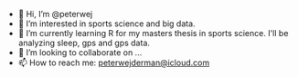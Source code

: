 - 👋 Hi, I’m @peterwej
- 👀 I’m interested in sports science and big data.
- 🌱 I’m currently learning R for my masters thesis in sports science. I'll be analyzing sleep, gps and gps data.
- 💞️ I’m looking to collaborate on ...
- 📫 How to reach me: peterwejderman@icloud.com

<!---
peterwej/peterwej is a ✨ special ✨ repository because its `README.md` (this file) appears on your GitHub profile.
You can click the Preview link to take a look at your changes.
--->
